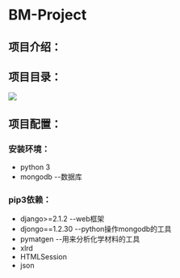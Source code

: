 # BM-Project
## 项目介绍：  
## 项目目录： 
![](https://github.com/wochaotiandeyingyingying/BM-Project/tree/master/bm_project/static/img/list.png) 
## 项目配置： 
### 安装环境：  
* python 3  
* mongodb --数据库  
### pip3依赖：  
* django>=2.1.2 --web框架  
* djongo==1.2.30 --python操作mongodb的工具  
* pymatgen --用来分析化学材料的工具  
* xlrd  
* HTMLSession  
* json
